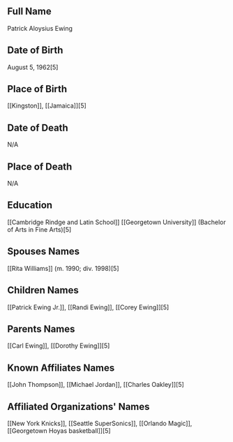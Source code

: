 ## Full Name
Patrick Aloysius Ewing

## Date of Birth
August 5, 1962[5]

## Place of Birth
[[Kingston]], [[Jamaica]][5]

## Date of Death
N/A

## Place of Death
N/A

## Education
[[Cambridge Rindge and Latin School]]
[[Georgetown University]] (Bachelor of Arts in Fine Arts)[5]

## Spouses Names
[[Rita Williams]] (m. 1990; div. 1998)[5]

## Children Names
[[Patrick Ewing Jr.]], [[Randi Ewing]], [[Corey Ewing]][5]

## Parents Names
[[Carl Ewing]], [[Dorothy Ewing]][5]

## Known Affiliates Names
[[John Thompson]], [[Michael Jordan]], [[Charles Oakley]][5]

## Affiliated Organizations' Names
[[New York Knicks]], [[Seattle SuperSonics]], [[Orlando Magic]], [[Georgetown Hoyas basketball]][5]

